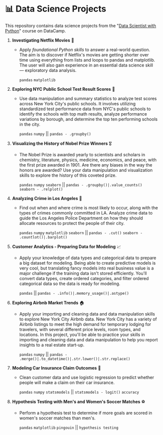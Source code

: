 # 📊 Data Science Projects

This repository contains data science projects from the "[Data Scientist with Python](https://app.datacamp.com/learn/career-tracks/data-scientist-in-python)" course on DataCamp.

1. **Investigating Netflix Movies** 🍿
   - Apply *foundational Python skills* to answer a real-world question. The aim is to discover if Netflix's movies are getting shorter over time using everything from lists and loops to pandas and matplotlib. The user will also gain experience in an essential data science skill — exploratory data analysis.

     `pandas` `matplotlib`

2. **Exploring NYC Public School Test Result Scores** 📝
   - Use data manipulation and summary statistics to analyze test scores across New York City's public schools. It involves utilizing standardized test performance data from NYC's public schools to identify the schools with top math results, analyze performance variations by borough, and determine the top ten performing schools in the city.
  
     `pandas` `numpy` || `pandas - .groupby()`

3. **Visualizing the History of Nobel Prize Winners** 🎖️
   - The Nobel Prize is awarded yearly to scientists and scholars in chemistry, literature, physics, medicine, economics, and peace, with the first prize awarded in 1901. Are there any biases in the way the honors are awarded? Use your data manipulation and visualization skills to explore the history of this coveted prize.
  
      `pandas` `numpy` `seaborn` || `pandas - .groupby()|.value_counts()` `seaborn - .relplot()`

4. **Analyzing Crime in Los Angeles** 👮
   - Find out when and where crime is most likely to occur, along with the types of crimes commonly committed in LA. Analyze crime data to guide the Los Angeles Police Department on how they should allocate resources to protect the people of their city.
  
      `pandas` `numpy` `matplotlib` `seaborn` || `pandas - .cut()` `seaborn - .countlot()|.barplot()`

5. **Customer Analytics - Preparing Data for Modeling** 📈
   - Apply your knowledge of data types and categorical data to prepare a big dataset for modeling. Being able to create predictive models is very cool, but translating fancy models into real business value is a major challenge if the training data isn't stored efficiently. You'll convert data types, create ordered categories, and filter ordered categorical data so the data is ready for modeling.
  
      `pandas` || `pandas - .info()|.memory_usage()|.astype()`

6. **Exploring Airbnb Market Trends** 🏠
   - Apply your importing and cleaning data and data manipulation skills to explore New York City Airbnb data. New York City has a variety of Airbnb listings to meet the high demand for temporary lodging for travelers, with several different price levels, room types, and locations. In this project, you'll be able to practice your skills in importing and cleaning data and data manipulation to help you report insights to a real estate start-up.
  
      `pandas` `numpy` || `pandas - .merge()|.to_datetime()|.str.lower()|.str.replace()`

7. **Modeling Car Insurance Claim Outcomes** 🚗
   - Clean customer data and use logistic regression to predict whether people will make a claim on their car insurance.
  
      `pandas` `numpy` `statsmodels` || `statsmodels - logit()` `accuracy`

8. **Hypothesis Testing with Men's and Women's Soccer Matches** ⚽
   - Perform a hypothesis test to determine if more goals are scored in women's soccer matches than men's.
  
      `pandas` `matplotlib` `pingouin` || `hypothesis testing`
   
   